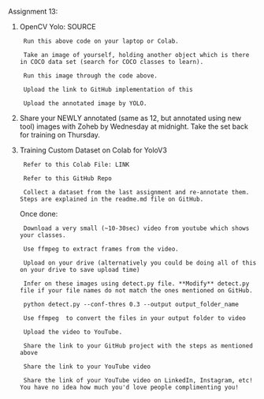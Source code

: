 Assignment 13: 

1. OpenCV Yolo: SOURCE

		Run this above code on your laptop or Colab. 
		
		Take an image of yourself, holding another object which is there in COCO data set (search for COCO classes to learn). 
		
		Run this image through the code above. 
		
		Upload the link to GitHub implementation of this
		
		Upload the annotated image by YOLO. 
		
		
2. Share your NEWLY annotated (same as 12, but annotated using new tool) images with Zoheb by Wednesday at midnight. Take the set back for training on Thursday.


3. Training Custom Dataset on Colab for YoloV3

		Refer to this Colab File: LINK
		
		Refer to this GitHub Repo
		
		Collect a dataset from the last assignment and re-annotate them. Steps are explained in the readme.md file on GitHub.
		
	Once done:
	
		Download a very small (~10-30sec) video from youtube which shows your classes. 
		
		Use ffmpeg to extract frames from the video. 
		
		Upload on your drive (alternatively you could be doing all of this on your drive to save upload time)
		
		Infer on these images using detect.py file. **Modify** detect.py file if your file names do not match the ones mentioned on GitHub. 
		
		python detect.py --conf-thres 0.3 --output output_folder_name
		
		Use ffmpeg  to convert the files in your output folder to video
		
		Upload the video to YouTube. 
		
		Share the link to your GitHub project with the steps as mentioned above
		
		Share the link to your YouTube video
		
		Share the link of your YouTube video on LinkedIn, Instagram, etc! You have no idea how much you'd love people complimenting you! 
		
